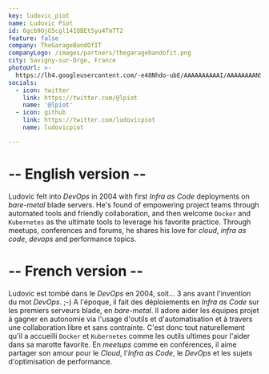 ```yaml
---
key: ludovic_piot
name: Ludovic Piot
id: 6gcb9OjG5cgl14IQBEt5yu4TmTT2
feature: false
company: TheGarageBandOfIT
companyLogo: /images/partners/thegaragebandofit.png
city: Savigny-sur-Orge, France
photoUrl: >-
  https://lh4.googleusercontent.com/-e48Nhdo-ubE/AAAAAAAAAAI/AAAAAAAANS0/iek18uwtDEw/photo.jpg
socials:
  - icon: twitter
    link: https://twitter.com/@lpiot
    name: '@lpiot'
  - icon: github
    link: https://twitter.com/ludovicpiot
    name: ludovicpiot

---
```


# -- English version --  
Ludovic felt into _DevOps_ in 2004 with first _Infra as Code_ deployments on _bare-metal_ blade servers. He's found of empowering project teams through automated tools and friendly collaboration, and then welcome `Docker` and `Kubernetes` as the ultimate tools to leverage his favorite practice. Through meetups, conferences and forums, he shares his love for _cloud_, _infra as code_, _devops_ and performance topics. 

# -- French version --  
Ludovic est tombé dans le _DevOps_ en 2004, soit… 3 ans avant l'invention du mot _DevOps_. ;-) A l'époque, il fait des déploiements en _Infra as Code_ sur les premiers serveurs blade, en _bare-metal_. Il adore aider les équipes projet à gagner en autonomie via l'usage d'outils et d'automatisation et à travers une collaboration libre et sans contrainte. C'est donc tout naturellement qu'il a accueilli `Docker` et `Kubernetes` comme les outils ultimes pour l'aider dans sa marotte favorite. En _meetups_ comme en conférences, il aime partager son amour pour le _Cloud_, l'_Infra as Code_, le _DevOps_ et les sujets d'optimisation de performance. 